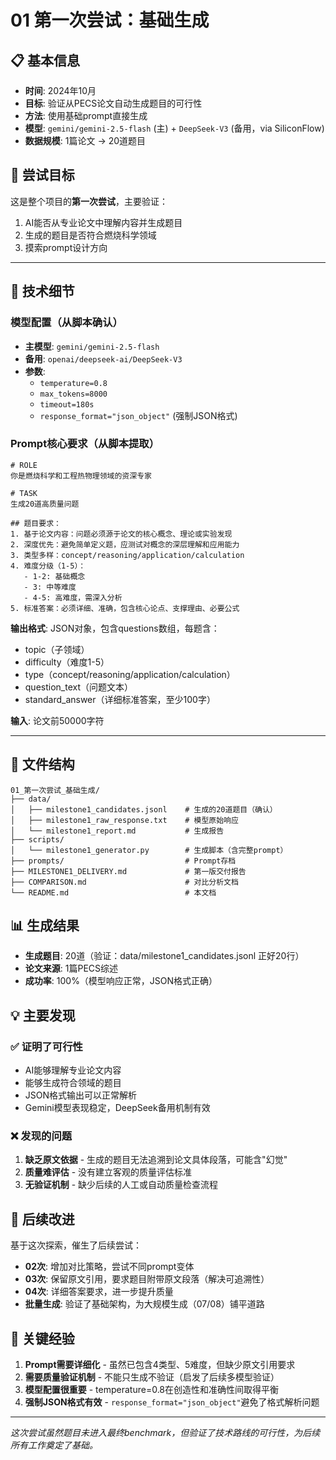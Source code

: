 # 01 第一次尝试：基础生成

## 📋 基本信息

- **时间**: 2024年10月
- **目标**: 验证从PECS论文自动生成题目的可行性
- **方法**: 使用基础prompt直接生成
- **模型**: `gemini/gemini-2.5-flash` (主) + `DeepSeek-V3` (备用，via SiliconFlow)
- **数据规模**: 1篇论文 → 20道题目

## 🎯 尝试目标

这是整个项目的**第一次尝试**，主要验证：
1. AI能否从专业论文中理解内容并生成题目
2. 生成的题目是否符合燃烧科学领域
3. 摸索prompt设计方向

---

## 🔧 技术细节

### 模型配置（从脚本确认）
- **主模型**: `gemini/gemini-2.5-flash`
- **备用**: `openai/deepseek-ai/DeepSeek-V3`
- **参数**: 
  - `temperature=0.8`
  - `max_tokens=8000`
  - `timeout=180s`
  - `response_format="json_object"` (强制JSON格式)

### Prompt核心要求（从脚本提取）
```
# ROLE
你是燃烧科学和工程热物理领域的资深专家

# TASK
生成20道高质量问题

## 题目要求：
1. 基于论文内容：问题必须源于论文的核心概念、理论或实验发现
2. 深度优先：避免简单定义题，应测试对概念的深层理解和应用能力
3. 类型多样：concept/reasoning/application/calculation
4. 难度分级（1-5）：
   - 1-2: 基础概念
   - 3: 中等难度
   - 4-5: 高难度，需深入分析
5. 标准答案：必须详细、准确，包含核心论点、支撑理由、必要公式
```

**输出格式**: JSON对象，包含questions数组，每题含：
- topic（子领域）
- difficulty（难度1-5）
- type（concept/reasoning/application/calculation）
- question_text（问题文本）
- standard_answer（详细标准答案，至少100字）

**输入**: 论文前50000字符

---

## 📂 文件结构

```
01_第一次尝试_基础生成/
├── data/
│   ├── milestone1_candidates.jsonl    # 生成的20道题目（确认）
│   ├── milestone1_raw_response.txt    # 模型原始响应
│   └── milestone1_report.md           # 生成报告
├── scripts/
│   └── milestone1_generator.py        # 生成脚本（含完整prompt）
├── prompts/                           # Prompt存档
├── MILESTONE1_DELIVERY.md             # 第一版交付报告
├── COMPARISON.md                      # 对比分析文档
└── README.md                          # 本文档
```

## 📊 生成结果

- **生成题目**: 20道（验证：data/milestone1_candidates.jsonl 正好20行）
- **论文来源**: 1篇PECS综述
- **成功率**: 100%（模型响应正常，JSON格式正确）

## 💡 主要发现

### ✅ 证明了可行性
- AI能够理解专业论文内容
- 能够生成符合领域的题目
- JSON格式输出可以正常解析
- Gemini模型表现稳定，DeepSeek备用机制有效

### ❌ 发现的问题
1. **缺乏原文依据** - 生成的题目无法追溯到论文具体段落，可能含"幻觉"
2. **质量难评估** - 没有建立客观的质量评估标准
3. **无验证机制** - 缺少后续的人工或自动质量检查流程

## 🔄 后续改进

基于这次探索，催生了后续尝试：
- **02次**: 增加对比策略，尝试不同prompt变体
- **03次**: 保留原文引用，要求题目附带原文段落（解决可追溯性）
- **04次**: 详细答案要求，进一步提升质量
- **批量生成**: 验证了基础架构，为大规模生成（07/08）铺平道路

## 📝 关键经验

1. **Prompt需要详细化** - 虽然已包含4类型、5难度，但缺少原文引用要求
2. **需要质量验证机制** - 不能只生成不验证（启发了后续多模型验证）
3. **模型配置很重要** - temperature=0.8在创造性和准确性间取得平衡
4. **强制JSON格式有效** - `response_format="json_object"`避免了格式解析问题

---

*这次尝试虽然题目未进入最终benchmark，但验证了技术路线的可行性，为后续所有工作奠定了基础。*
